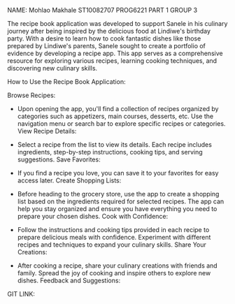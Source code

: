 NAME: Mohlao Makhale
ST10082707
PROG6221 PART 1
GROUP 3

The recipe book application was developed to support Sanele in his culinary journey after being inspired by the delicious food at Lindiwe's birthday party. With a desire to learn how to cook fantastic dishes like those prepared by Lindiwe's parents, Sanele sought to create a portfolio of evidence by developing a recipe app. This app serves as a comprehensive resource for exploring various recipes, learning cooking techniques, and discovering new culinary skills.

How to Use the Recipe Book Application:

Browse Recipes:

- Upon opening the app, you'll find a collection of recipes organized by categories such as appetizers, main courses, desserts, etc.
Use the navigation menu or search bar to explore specific recipes or categories.
View Recipe Details:

- Select a recipe from the list to view its details.
Each recipe includes ingredients, step-by-step instructions, cooking tips, and serving suggestions.
Save Favorites:

- If you find a recipe you love, you can save it to your favorites for easy access later.
Create Shopping Lists:

- Before heading to the grocery store, use the app to create a shopping list based on the ingredients required for selected recipes.
The app can help you stay organized and ensure you have everything you need to prepare your chosen dishes.
Cook with Confidence:

- Follow the instructions and cooking tips provided in each recipe to prepare delicious meals with confidence.
Experiment with different recipes and techniques to expand your culinary skills.
Share Your Creations:

- After cooking a recipe, share your culinary creations with friends and family.
Spread the joy of cooking and inspire others to explore new dishes.
Feedback and Suggestions:


GIT LINK:
